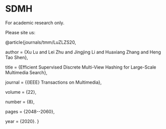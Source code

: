 # SDMH

For academic research only.



Please site us:

@article{journals/tmm/LuZLZS20,

  author    = {Xu Lu and
               Lei Zhu and
               Jingjing Li and
               Huaxiang Zhang and
               Heng Tao Shen},
               
  title     = {Efficient Supervised Discrete Multi-View Hashing for Large-Scale Multimedia Search},
  
  journal   = {{IEEE} Transactions on Multimedia},
  
  volume    = {22},
  
  number    = {8},
  
  pages     = {2048--2060},
  
  year      = {2020}.
}
